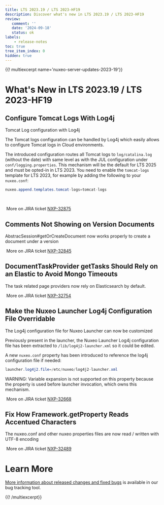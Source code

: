 ```yaml
---
title: LTS 2023.19 / LTS 2023-HF19
description: Discover what's new in LTS 2023.19 / LTS 2023-HF19
review:
   comment: ''
   date: '2024-09-18'
   status: ok
labels:
    - release-notes
toc: true
tree_item_index: 0
hidden: true
---
```


{{! multiexcerpt name='nuxeo-server-updates-2023-19'}}
# What's New in LTS 2023.19 / LTS 2023-HF19

## Configure Tomcat Logs With Log4j


Tomcat Log configuration with Log4j

The Tomcat logs configuration can be handled by Log4j which easily allows to configure Tomcat logs in Cloud environments.

The introduced configuration routes all Tomcat logs to `log/catalina.log` (without the date) with same level as with the JUL configuration under `conf/logging.properties`.
 This mechanism will be the default for LTS 2025 and must be opted-in in LTS 2023.
 You need to enable the `tomcat-logs` template for LTS 2023, for example by adding the following to your `nuxeo.conf`:
```java
nuxeo.append.templates.tomcat-logs=tomcat-logs
```
 

<i class="fa fa-long-arrow-right" aria-hidden="true"></i>&nbsp;More on JIRA ticket [NXP-32875](https://jira.nuxeo.com/browse/NXP-32875)

## Comments Not Showing on Version Documents


AbstracSession#getOrCreateDocument now works properly to create a document under a version

<i class="fa fa-long-arrow-right" aria-hidden="true"></i>&nbsp;More on JIRA ticket [NXP-32845](https://jira.nuxeo.com/browse/NXP-32845)

## DocumentTaskProvider getTasks Should Rely on an Elastic to Avoid Mongo Timeouts


The task related page providers now rely on Elasticsearch by default.

<i class="fa fa-long-arrow-right" aria-hidden="true"></i>&nbsp;More on JIRA ticket [NXP-32754](https://jira.nuxeo.com/browse/NXP-32754)

## Make the Nuxeo Launcher Log4j Configuration File Overridable


The Log4j configuration file for Nuxeo Launcher can now be customized

Previously present in the launcher, the Nuxeo Launcher Log4j configuration file has been extracted to `/lib/log4j2-launcher.xml` so it could be edited.

A new `nuxeo.conf` property has been introduced to reference the log4j configuration file if needed:
```Java
launcher.log4j2.file=/etc/nuxeo/log4j2-launcher.xml
```
WARNING:
Variable expansion is not supported on this property because the property is used before launcher invocation, which owns this mechanism.

<i class="fa fa-long-arrow-right" aria-hidden="true"></i>&nbsp;More on JIRA ticket [NXP-32668](https://jira.nuxeo.com/browse/NXP-32668)

## Fix How Framework.getProperty Reads Accentued Characters


The nuxeo.conf and other nuxeo properties files are now read / written with UTF-8 encoding

<i class="fa fa-long-arrow-right" aria-hidden="true"></i>&nbsp;More on JIRA ticket [NXP-32489](https://jira.nuxeo.com/browse/NXP-32489)


# Learn More

[More information about released changes and fixed bugs](https://jira.nuxeo.com/secure/ReleaseNote.jspa?projectId=10011&version=23082) is available in our bug tracking tool.

{{! /multiexcerpt}}
